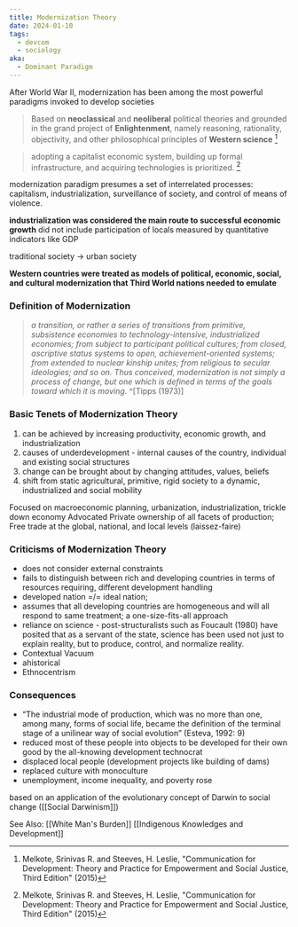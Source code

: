 ```yaml
---
title: Modernization Theory
date: 2024-01-10
tags:
  - devcom
  - sociology
aka:
  - Dominant Paradigm
---
```

After World War II, modernization has been among the most powerful paradigms invoked to develop societies

>Based on **neoclassical** and **neoliberal** political theories and grounded in the grand project of **Enlightenment**, namely reasoning, rationality, objectivity, and other philosophical principles of **Western science** [^1]

> adopting a capitalist economic system, building up formal infrastructure, and acquiring technologies is prioritized. [^1]

modernization paradigm presumes a set of interrelated processes: capitalism, industrialization, surveillance of society, and control of means of violence.

**industrialization was considered the main route to successful economic growth**
did not include participation of locals
measured by quantitative indicators like GDP

traditional society -> urban society

**Western countries were treated as models of political, economic, social, and cultural modernization that Third World nations needed to emulate**

### Definition of Modernization
> *a transition, or rather a series of transitions from primitive, subsistence economies to technology-intensive, industrialized economies; from subject to participant political cultures; from closed, ascriptive status systems to open, achievement-oriented systems; from extended to nuclear kinship unites; from religious to secular ideologies; and so on. Thus conceived, modernization is not simply a process of change, but one which is defined in terms of the goals toward which it is moving.* ^[Tipps (1973)]

### Basic Tenets of Modernization Theory
1. can be achieved by increasing productivity, economic growth, and industrialization
2. causes of underdevelopment - internal causes of the country, individual and existing social structures
3. change can be brought about by changing attitudes, values, beliefs
4. shift from static agricultural, primitive, rigid society to a dynamic, industrialized and social mobility 

Focused on macroeconomic planning, urbanization, industrialization, trickle down economy
Advocated Private ownership of all facets of production;
Free trade at the global, national, and local levels (laissez-faire)

### Criticisms of Modernization Theory
- does not consider external constraints
- fails to distinguish between rich and developing countries in terms of resources requiring, different development handling
- developed nation =/= ideal nation; 
- assumes that all developing countries are homogeneous and will all respond to same treatment; a one-size-fits-all approach
- reliance on science - post-structuralists such as Foucault (1980) have posited that as a servant of the state, science has been used not just to explain reality, but to produce, control, and normalize reality.
- Contextual Vacuum
- ahistorical
- Ethnocentrism
### Consequences
- “The industrial mode of production, which was no more than one, among many, forms of social life, became the definition of the terminal stage of a unilinear way of social evolution” (Esteva, 1992: 9)
- reduced most of these people into objects to be developed for their own good by the all-knowing development technocrat
- displaced local people (development projects like building of dams)
- replaced culture with monoculture 
-  unemployment, income inequality, and poverty rose

based on an application of the evolutionary concept of Darwin to social change ([[Social Darwinism]])

[^1]: Melkote, Srinivas R. and Steeves, H. Leslie, "Communication for Development: Theory and Practice for Empowerment and Social Justice, Third Edition" (2015)

See Also: 
[[White Man's Burden]]
[[Indigenous Knowledges and Development]]
